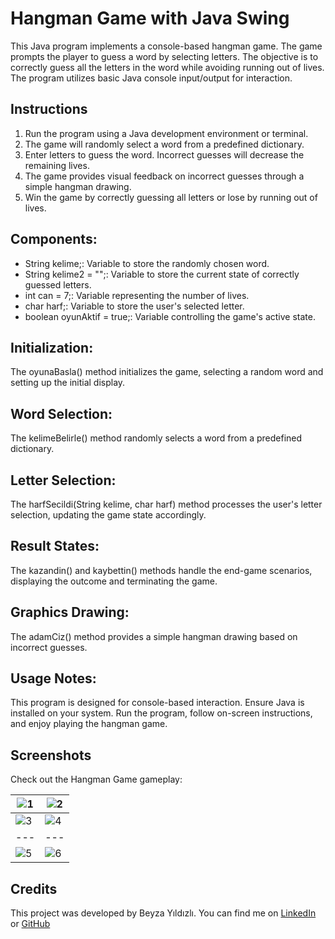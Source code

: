 # Hangman Game with Java Swing

This Java program implements a console-based hangman game. The game prompts the player to guess a word by selecting letters. The objective is to correctly guess all the letters in the word while avoiding running out of lives. The program utilizes basic Java console input/output for interaction.

## Instructions

1. Run the program using a Java development environment or terminal.
2. The game will randomly select a word from a predefined dictionary.
3. Enter letters to guess the word. Incorrect guesses will decrease the remaining lives.
4. The game provides visual feedback on incorrect guesses through a simple hangman drawing.
5. Win the game by correctly guessing all letters or lose by running out of lives.

## Components:

- String kelime;: Variable to store the randomly chosen word.
- String kelime2 = "";: Variable to store the current state of correctly guessed letters.
- int can = 7;: Variable representing the number of lives.
- char harf;: Variable to store the user's selected letter.
- boolean oyunAktif = true;: Variable controlling the game's active state.

## Initialization:

The oyunaBasla() method initializes the game, selecting a random word and setting up the initial display.

## Word Selection:

The kelimeBelirle() method randomly selects a word from a predefined dictionary.

## Letter Selection:

The harfSecildi(String kelime, char harf) method processes the user's letter selection, updating the game state accordingly.

## Result States:

The kazandin() and kaybettin() methods handle the end-game scenarios, displaying the outcome and terminating the game.

## Graphics Drawing:

The adamCiz() method provides a simple hangman drawing based on incorrect guesses.

## Usage Notes:

This program is designed for console-based interaction.
Ensure Java is installed on your system.
Run the program, follow on-screen instructions, and enjoy playing the hangman game.

## Screenshots

Check out the Hangman Game gameplay:


| ![1](https://github.com/beyzayildizli/AdamAsmaca/assets/77398074/ba07a385-ebbd-4ff6-9184-ab87b564b0a1) | ![2](https://github.com/beyzayildizli/AdamAsmaca/assets/77398074/5d9ec696-2149-4199-92ba-ba15713bd302) |
|---|---|
| ![3](https://github.com/beyzayildizli/AdamAsmaca/assets/77398074/50540c17-de47-48a5-b5a2-7ec42cca0ada) | ![4](https://github.com/beyzayildizli/AdamAsmaca/assets/77398074/b17fdff8-0e67-4057-8e07-4be64ec0bbc4) |
|---|---| 
| ![5](https://github.com/beyzayildizli/AdamAsmaca/assets/77398074/0bd8c341-6916-4ed9-bf27-ab786d594cf6) | ![6](https://github.com/beyzayildizli/AdamAsmaca/assets/77398074/03cd2d66-4148-4469-9c7a-6ed36e8cba0d) |

## Credits

This project was developed by Beyza Yıldızlı.
You can find me on [LinkedIn](https://www.linkedin.com/in/beyzayildizli/) or [GitHub](https://github.com/beyzayildizli)
